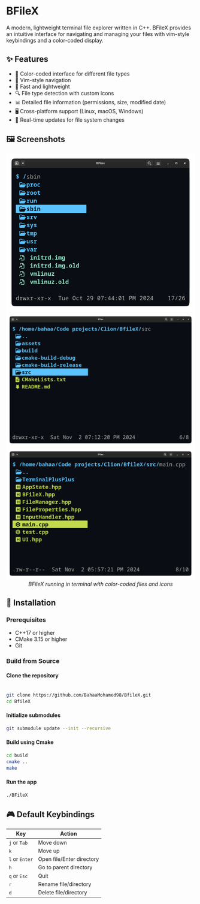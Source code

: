 # BFileX

A modern, lightweight terminal file explorer written in C++. BFileX provides an intuitive interface for navigating and managing your files with vim-style keybindings and a color-coded display.

## ✨ Features

- 🎨 Color-coded interface for different file types
- 📁 Vim-style navigation
- 🚀 Fast and lightweight
- 🔍 File type detection with custom icons
- 📊 Detailed file information (permissions, size, modified date)
- 🖥️ Cross-platform support (Linux, macOS, Windows)
- 🔄 Real-time updates for file system changes

## 🖼️ Screenshots

<div align="center">
  <img src="assets/screenshot1.png" alt="BFileX Main Interface" width="600"/>
  <img src="assets/screenshot2.png" alt="BFileX Main Interface" width="600"/>
  <img src="assets/screenshot3.png" alt="BFileX Main Interface" width="600"/>
  <br/>
  <em>BFileX running in terminal with color-coded files and icons</em>
</div>

## 🚀 Installation

### Prerequisites
- C++17 or higher
- CMake 3.15 or higher
- Git

### Build from Source

#### Clone the repository
```bash

git clone https://github.com/BahaaMohamed98/BfileX.git
cd BfileX
```

#### Initialize submodules
```bash
git submodule update --init --recursive
```

#### Build using Cmake
```bash
cd build
cmake ..
make
```
#### Run the app
```bash
./BFileX
```

## 🎮 Default Keybindings

| Key            | Action                    |
|----------------|---------------------------|
| `j` or `Tab`   | Move down                 |
| `k`            | Move up                   |
| `l` or `Enter` | Open file/Enter directory |
| `h`            | Go to parent directory    |
| `q` or `Esc`   | Quit                      |
| `r`            | Rename file/directory     |
| `d`            | Delete file/directory     |